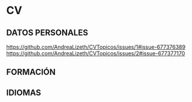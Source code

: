 # CV
## DATOS PERSONALES
https://github.com/AndreaLizeth/CVTopicos/issues/1#issue-677376389
https://github.com/AndreaLizeth/CVTopicos/issues/2#issue-677377170
## FORMACIÓN


## IDIOMAS
